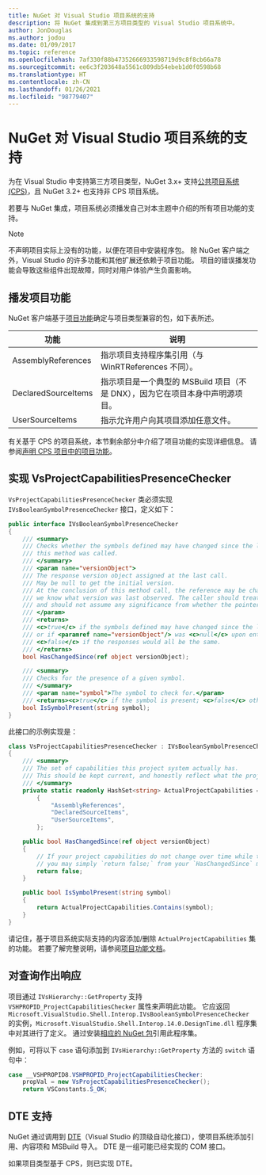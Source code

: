 ```yaml
---
title: NuGet 对 Visual Studio 项目系统的支持
description: 将 NuGet 集成到第三方项目类型的 Visual Studio 项目系统中。
author: JonDouglas
ms.author: jodou
ms.date: 01/09/2017
ms.topic: reference
ms.openlocfilehash: 7af330f88b47352666933598719d9c8f8cb66a78
ms.sourcegitcommit: ee6c3f203648a5561c809db54ebeb1d0f0598b68
ms.translationtype: HT
ms.contentlocale: zh-CN
ms.lasthandoff: 01/26/2021
ms.locfileid: "98779407"
---
```

# <a name="nuget-support-for-the-visual-studio-project-system"></a>NuGet 对 Visual Studio 项目系统的支持

为在 Visual Studio 中支持第三方项目类型，NuGet 3.x+ 支持[公共项目系统 (CPS)](https://github.com/Microsoft/VSProjectSystem/blob/master/doc/overview/intro.md)，且 NuGet 3.2+ 也支持非 CPS 项目系统。

若要与 NuGet 集成，项目系统必须播发自己对本主题中介绍的所有项目功能的支持。

> [!Note]
> 不声明项目实际上没有的功能，以便在项目中安装程序包。 除 NuGet 客户端之外，Visual Studio 的许多功能和其他扩展还依赖于项目功能。 项目的错误播发功能会导致这些组件出现故障，同时对用户体验产生负面影响。

## <a name="advertise-project-capabilities"></a>播发项目功能

NuGet 客户端基于[项目功能](https://github.com/Microsoft/VSProjectSystem/blob/master/doc/overview/about_project_capabilities.md)确定与项目类型兼容的包，如下表所述。

| 功能 | 说明 |
| --- | --- |
| AssemblyReferences | 指示项目支持程序集引用（与 WinRTReferences 不同）。 |
| DeclaredSourceItems | 指示项目是一个典型的 MSBuild 项目（不是 DNX），因为它在项目本身中声明源项目。 |
| UserSourceItems|指示允许用户向其项目添加任意文件。 |

有关基于 CPS 的项目系统，本节剩余部分中介绍了项目功能的实现详细信息。 请参阅[声明 CPS 项目中的项目功能](https://github.com/Microsoft/VSProjectSystem/blob/master/doc/overview/about_project_capabilities.md#how-to-declare-project-capabilities-in-your-project)。

## <a name="implementing-vsprojectcapabilitiespresencechecker"></a>实现 VsProjectCapabilitiesPresenceChecker

`VsProjectCapabilitiesPresenceChecker` 类必须实现 `IVsBooleanSymbolPresenceChecker` 接口，定义如下：

```cs
public interface IVsBooleanSymbolPresenceChecker
{
    /// <summary>
    /// Checks whether the symbols defined may have changed since the last time
    /// this method was called.
    /// </summary>
    /// <param name="versionObject">
    /// The response version object assigned at the last call.
    /// May be null to get the initial version.
    /// At the conclusion of this method call, the reference may be changed so that on a subsequent call
    /// we know what version was last observed. The caller should treat this value as an opaque object,
    /// and should not assume any significance from whether the pointer changed or not.
    /// </param>
    /// <returns>
    /// <c>true</c> if the symbols defined may have changed since the last call to this method
    /// or if <paramref name="versionObject"/> was <c>null</c> upon entering this method.
    /// <c>false</c> if the responses would all be the same.
    /// </returns>
    bool HasChangedSince(ref object versionObject);

    /// <summary>
    /// Checks for the presence of a given symbol.
    /// </summary>
    /// <param name="symbol">The symbol to check for.</param>
    /// <returns><c>true</c> if the symbol is present; <c>false</c> otherwise.</returns>
    bool IsSymbolPresent(string symbol);
}
```

此接口的示例实现是：

```cs
class VsProjectCapabilitiesPresenceChecker : IVsBooleanSymbolPresenceChecker
{
    /// <summary>
    /// The set of capabilities this project system actually has.
    /// This should be kept current, and honestly reflect what the project can do.
    /// </summary>
    private static readonly HashSet<string> ActualProjectCapabilities = new HashSet<string>(StringComparer.OrdinalIgnoreCase)
        {
            "AssemblyReferences",
            "DeclaredSourceItems",
            "UserSourceItems",
        };

    public bool HasChangedSince(ref object versionObject)
    {
        // If your project capabilities do not change over time while the project is open,
        // you may simply `return false;` from your `HasChangedSince` method.
        return false;
    }

    public bool IsSymbolPresent(string symbol)
    {
        return ActualProjectCapabilities.Contains(symbol);
    }
}
```

请记住，基于项目系统实际支持的内容添加/删除 `ActualProjectCapabilities` 集的功能。 若要了解完整说明，请参阅[项目功能文档](https://github.com/Microsoft/VSProjectSystem/blob/master/doc/overview/project_capabilities.md)。

## <a name="responding-to-queries"></a>对查询作出响应

项目通过 `IVsHierarchy::GetProperty` 支持 `VSHPROPID_ProjectCapabilitiesChecker` 属性来声明此功能。 它应返回 `Microsoft.VisualStudio.Shell.Interop.IVsBooleanSymbolPresenceChecker` 的实例，`Microsoft.VisualStudio.Shell.Interop.14.0.DesignTime.dll` 程序集中对其进行了定义。 通过安装[相应的 NuGet 包](https://www.nuget.org/packages/Microsoft.VisualStudio.Shell.Interop.14.0.DesignTime)引用此程序集。

例如，可将以下 `case` 语句添加到 `IVsHierarchy::GetProperty` 方法的 `switch` 语句中：

```cs
case __VSHPROPID8.VSHPROPID_ProjectCapabilitiesChecker:
    propVal = new VsProjectCapabilitiesPresenceChecker();
    return VSConstants.S_OK;
```

## <a name="dte-support"></a>DTE 支持

NuGet 通过调用到 [DTE](/dotnet/api/envdte.dte?view=visualstudiosdk-2017)（Visual Studio 的顶级自动化接口），使项目系统添加引用、内容项和 MSBuild 导入。 DTE 是一组可能已经实现的 COM 接口。

如果项目类型基于 CPS，则已实现 DTE。
